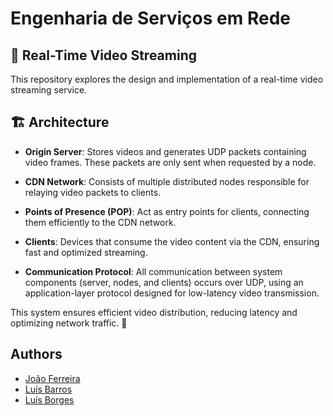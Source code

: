 # Engenharia de Serviços em Rede

## 🎥 Real-Time Video Streaming

This repository explores the design and implementation of a real-time video streaming service.

## 🏗 Architecture

- **Origin Server**: Stores videos and generates UDP packets containing video frames. These packets are only sent when requested by a node.

- **CDN Network**: Consists of multiple distributed nodes responsible for relaying video packets to clients.

- **Points of Presence (POP)**: Act as entry points for clients, connecting them efficiently to the CDN network.

- **Clients**: Devices that consume the video content via the CDN, ensuring fast and optimized streaming.

- **Communication Protocol**: All communication between system components (server, nodes, and clients) occurs over UDP, using an application-layer protocol designed for low-latency video transmission.

This system ensures efficient video distribution, reducing latency and optimizing network traffic. 🚀

## Authors

* [João Ferreira](https://github.com/joaohcf)
* [Luís Barros](https://github.com/Luis-Barros9)
* [Luís Borges](https://github.com/bohrges)